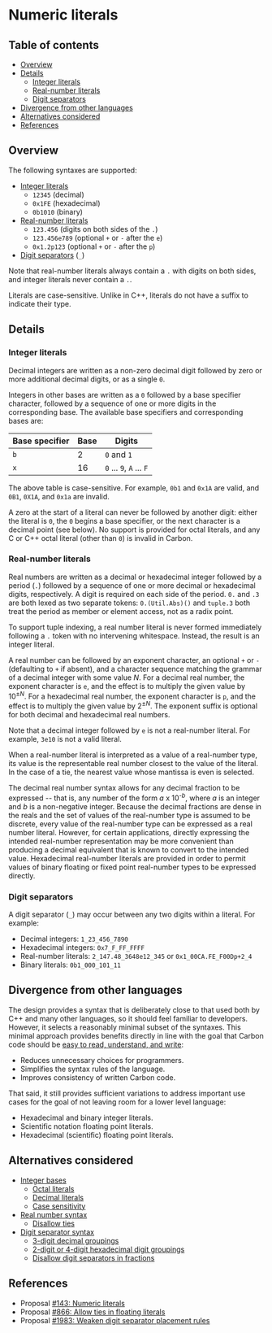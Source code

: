 # Numeric literals

<!--
Part of the Carbon Language project, under the Apache License v2.0 with LLVM
Exceptions. See /LICENSE for license information.
SPDX-License-Identifier: Apache-2.0 WITH LLVM-exception
-->

<!-- toc -->

## Table of contents

-   [Overview](#overview)
-   [Details](#details)
    -   [Integer literals](#integer-literals)
    -   [Real-number literals](#real-number-literals)
    -   [Digit separators](#digit-separators)
-   [Divergence from other languages](#divergence-from-other-languages)
-   [Alternatives considered](#alternatives-considered)
-   [References](#references)

<!-- tocstop -->

## Overview

The following syntaxes are supported:

-   [Integer literals](#integer-literals)
    -   `12345` (decimal)
    -   `0x1FE` (hexadecimal)
    -   `0b1010` (binary)
-   [Real-number literals](#real-number-literals)
    -   `123.456` (digits on both sides of the `.`)
    -   `123.456e789` (optional `+` or `-` after the `e`)
    -   `0x1.2p123` (optional `+` or `-` after the `p`)
-   [Digit separators](#digit-separators) (`_`)

Note that real-number literals always contain a `.` with digits on both sides,
and integer literals never contain a `.`.

Literals are case-sensitive. Unlike in C++, literals do not have a suffix to
indicate their type.

## Details

### Integer literals

Decimal integers are written as a non-zero decimal digit followed by zero or
more additional decimal digits, or as a single `0`.

Integers in other bases are written as a `0` followed by a base specifier
character, followed by a sequence of one or more digits in the corresponding
base. The available base specifiers and corresponding bases are:

| Base specifier | Base | Digits                   |
| -------------- | ---- | ------------------------ |
| `b`            | 2    | `0` and `1`              |
| `x`            | 16   | `0` ... `9`, `A` ... `F` |

The above table is case-sensitive. For example, `0b1` and `0x1A` are valid, and
`0B1`, `0X1A`, and `0x1a` are invalid.

A zero at the start of a literal can never be followed by another digit: either
the literal is `0`, the `0` begins a base specifier, or the next character is a
decimal point (see below). No support is provided for octal literals, and any C
or C++ octal literal (other than `0`) is invalid in Carbon.

### Real-number literals

Real numbers are written as a decimal or hexadecimal integer followed by a
period (`.`) followed by a sequence of one or more decimal or hexadecimal
digits, respectively. A digit is required on each side of the period. `0.` and
`.3` are both lexed as two separate tokens: `0.(Util.Abs)()` and `tuple.3` both
treat the period as member or element access, not as a radix point.

To support tuple indexing, a real number literal is never formed immediately
following a `.` token with no intervening whitespace. Instead, the result is an
integer literal.

A real number can be followed by an exponent character, an optional `+` or `-`
(defaulting to `+` if absent), and a character sequence matching the grammar of
a decimal integer with some value _N_. For a decimal real number, the exponent
character is `e`, and the effect is to multiply the given value by
10<sup>&plusmn;_N_</sup>. For a hexadecimal real number, the exponent character
is `p`, and the effect is to multiply the given value by
2<sup>&plusmn;_N_</sup>. The exponent suffix is optional for both decimal and
hexadecimal real numbers.

Note that a decimal integer followed by `e` is not a real-number literal. For
example, `3e10` is not a valid literal.

When a real-number literal is interpreted as a value of a real-number type, its
value is the representable real number closest to the value of the literal. In
the case of a tie, the nearest value whose mantissa is even is selected.

The decimal real number syntax allows for any decimal fraction to be expressed
-- that is, any number of the form _a_ x 10<sup>-_b_</sup>, where _a_ is an
integer and _b_ is a non-negative integer. Because the decimal fractions are
dense in the reals and the set of values of the real-number type is assumed to
be discrete, every value of the real-number type can be expressed as a real
number literal. However, for certain applications, directly expressing the
intended real-number representation may be more convenient than producing a
decimal equivalent that is known to convert to the intended value. Hexadecimal
real-number literals are provided in order to permit values of binary floating
or fixed point real-number types to be expressed directly.

### Digit separators

A digit separator (`_`) may occur between any two digits within a literal. For
example:

-   Decimal integers: `1_23_456_7890`
-   Hexadecimal integers: `0x7_F_FF_FFFF`
-   Real-number literals: `2_147.48_3648e12_345` or `0x1_00CA.FE_F00Dp+2_4`
-   Binary literals: `0b1_000_101_11`

## Divergence from other languages

The design provides a syntax that is deliberately close to that used both by C++
and many other languages, so it should feel familiar to developers. However, it
selects a reasonably minimal subset of the syntaxes. This minimal approach
provides benefits directly in line with the goal that Carbon code should be
[easy to read, understand, and write](/docs/project/goals.md#code-that-is-easy-to-read-understand-and-write):

-   Reduces unnecessary choices for programmers.
-   Simplifies the syntax rules of the language.
-   Improves consistency of written Carbon code.

That said, it still provides sufficient variations to address important use
cases for the goal of not leaving room for a lower level language:

-   Hexadecimal and binary integer literals.
-   Scientific notation floating point literals.
-   Hexadecimal (scientific) floating point literals.

## Alternatives considered

-   [Integer bases](/proposals/p0143.md#integer-bases)
    -   [Octal literals](/proposals/p0143.md#octal-literals)
    -   [Decimal literals](/proposals/p0143.md#decimal-literals)
    -   [Case sensitivity](/proposals/p0143.md#case-sensitivity)
-   [Real number syntax](/proposals/p0143.md#real-number-syntax)
    -   [Disallow ties](/proposals/p0866.md)
-   [Digit separator syntax](/proposals/p0143.md#digit-separator-syntax)
    -   [3-digit decimal groupings](/proposals/p1983.md#3-digit-decimal-groupings)
    -   [2-digit or 4-digit hexadecimal digit groupings](/proposals/p1983.md#2-digit-or-4-digit-hexadecimal-digit-groupings)
    -   [Disallow digit separators in fractions](/proposals/p1983.md#disallow-digit-separators-in-fractions)

## References

-   Proposal
    [#143: Numeric literals](https://github.com/carbon-language/carbon-lang/pull/143)
-   Proposal
    [#866: Allow ties in floating literals](https://github.com/carbon-language/carbon-lang/pull/866)
-   Proposal
    [#1983: Weaken digit separator placement rules](https://github.com/carbon-language/carbon-lang/pull/1983)
